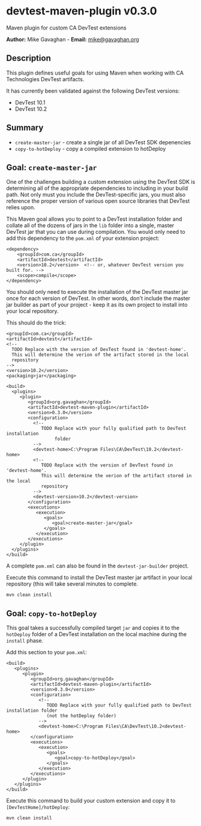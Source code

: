 # devtest-maven-plugin  v0.3.0
Maven plugin for custom CA DevTest extensions

**Author:** Mike Gavaghan - **Email:** mike@gavaghan.org

## Description ##
This plugin defines useful goals for using Maven when working with CA Technologies DevTest artifacts.

It has currently been validated against the following DevTest versions:

- DevTest 10.1
- DevTest 10.2

## Summary ##

- `create-master-jar` - create a single jar of all DevTest SDK depenencies
- `copy-to-hotDeploy` - copy a compiled extension to hotDeploy


## Goal: `create-master-jar` ##
One of the challenges building a custom extension using the DevTest SDK is determining all of the appropriate dependencies to including in your build path.  Not only must you include the DevTest-specific jars, you must also reference the proper version of various open source libraries that DevTest relies upon.

This Maven goal allows you to point to a DevTest installation folder and collate all of the dozens of jars in the `lib` folder into a single, master DevTest jar that you can use during compilation.  You would only need to add this dependency to the `pom.xml` of your extension project:

	<dependency>
		<groupId>com.ca</groupId>
		<artifactId>devtest</artifactId>
		<version>10.2</version>  <!-- or, whatever DevTest version you built for. -->
		<scope>compile</scope>
	</dependency>

You should only need to execute the installation of the DevTest master jar once for each version of DevTest.  In other words, don't include the master jar builder as part of your project - keep it as its own project to install into your local repository.

This should do the trick:


    <groupId>com.ca</groupId>
    <artifactId>devtest</artifactId>
    <!-- 
      TODO Replace with the version of DevTest found in 'devtest-home'.
      This will determine the verion of the artifact stored in the local
      repository
    -->         
    <version>10.2</version>
    <packaging>jar</packaging>

    <build>
      <plugins>
         <plugin>
            <groupId>org.gavaghan</groupId>
            <artifactId>devtest-maven-plugin</artifactId>
            <version>0.3.0</version>
            <configuration>
              <!-- 
                 TODO Replace with your fully qualified path to DevTest installation
                      folder
              -->
              <devtest-home>C:\Program Files\CA\DevTest\10.2</devtest-home>
              <!--
                 TODO Replace with the version of DevTest found in 'devtest-home'.
                 This will determine the verion of the artifact stored in the local
                 repository
              -->         
              <devtest-version>10.2</devtest-version>
            </configuration>
            <executions>
               <execution>
                  <goals>
                     <goal>create-master-jar</goal>
                  </goals>
               </execution>
            </executions>
         </plugin>
      </plugins>
    </build>

A complete `pom.xml` can also be found in the `devtest-jar-builder` project.

Execute this command to install the DevTest master jar artifact in your local repository (this will take several minutes to complete.

    mvn clean install


## Goal: `copy-to-hotDeploy` ##
This goal takes a successfully compiled target `jar` and copies it to the `hotDeploy` folder of a DevTest installation on the local machine during the `install` phase.

Add this section to your `pom.xml`:

    <build>
       <plugins>
          <plugin>
             <groupId>org.gavaghan</groupId>
             <artifactId>devtest-maven-plugin</artifactId>
             <version>0.3.0</version>
             <configuration>
                <!-- 
                   TODO Replace with your fully qualified path to DevTest installation folder
                   (not the hotDeploy folder) 
                -->
                <devtest-home>C:\Program Files\CA\DevTest\10.2<devtest-home>
             </configuration>
             <executions>
                <execution>
                   <goals>
                      <goal>copy-to-hotDeploy</goal>
                   </goals>
                </execution>
             </executions>
          </plugin>
       </plugins>
    </build>
    
Execute this command to build your custom extension and copy it to `[DevTestHome]/hotDeploy`:

    mvn clean install

